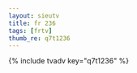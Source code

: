 ```yaml
--- 
layout: sieutv
title: fr 236
tags: [frtv]
thumb_re: q7t1236
---
```

{% include tvadv key="q7t1236" %} 
